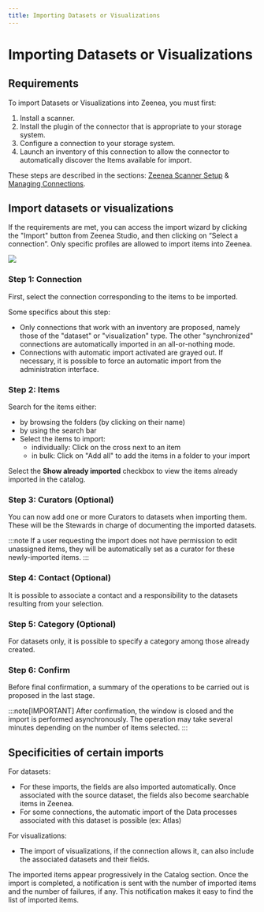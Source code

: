 ```yaml
---
title: Importing Datasets or Visualizations
---
```


# Importing Datasets or Visualizations

## Requirements 
To import Datasets or Visualizations  into Zeenea, you must first: 

1. Install a scanner.
2. Install the plugin of the connector that is appropriate to your storage system.
3. Configure a connection to your storage system.
4. Launch an inventory of this connection to allow the connector to automatically discover the Items available for import.

These steps are described in the sections: [Zeenea Scanner Setup](./zeenea-scanner-setup.md) & [Managing Connections](./zeenea-managing-connections.md).

## Import datasets or visualizations

If the requirements are met, you can access the import wizard by clicking the "Import" button from Zeenea Studio, and then clicking on “Select a connection”. Only specific profiles are allowed to import items into Zeenea.

  ![](/img/zeenea-import-items.png)

### Step 1: Connection
First, select the connection corresponding to the items to be imported.

Some specifics about this step: 
* Only connections that work with an inventory are proposed, namely those of the "dataset" or "visualization" type. The other "synchronized" connections are automatically imported in an all-or-nothing mode. 
* Connections with automatic import activated are grayed out. If necessary, it is possible to force an automatic import from the administration interface.

### Step 2: Items
Search for the items either:

* by browsing the folders (by clicking on their name) 
* by using the search bar
* Select the items to import:  
    * individually: Click on the cross next to an item 
    * in bulk: Click on "Add all" to add the items in a folder to your import 

Select the **Show already imported** checkbox to view the items already imported in the catalog.

### Step 3: Curators (Optional)
You can now add one or more Curators to datasets when importing them. These will be the Stewards in charge of documenting the imported datasets. 

:::note
If a user requesting the import does not have permission to edit unassigned items, they will be automatically set as a curator for these newly-imported items.
:::

### Step 4: Contact (Optional)
It is possible to associate a contact and a responsibility to the datasets resulting from your selection. 

### Step 5: Category (Optional)
For datasets only, it is possible to specify a category among those already created.

### Step 6: Confirm
Before final confirmation, a summary of the operations to be carried out is proposed in the last stage.

:::note[IMPORTANT]
After confirmation, the window is closed and the import is performed asynchronously. The operation may take several minutes depending on the number of items selected.
:::

## Specificities of certain imports

For datasets:

* For these imports, the fields are also imported automatically. Once associated with the source dataset, the fields also become searchable items in Zeenea.
* For some connections, the automatic import of the Data processes associated with this dataset is possible (ex: Atlas)

For visualizations: 

* The import of visualizations, if the connection allows it, can also include the associated datasets and their fields.

The imported items appear progressively in the Catalog section. Once the import is completed, a notification is sent with the number of imported items and the number of failures, if any. This notification makes it easy to find the list of imported items.